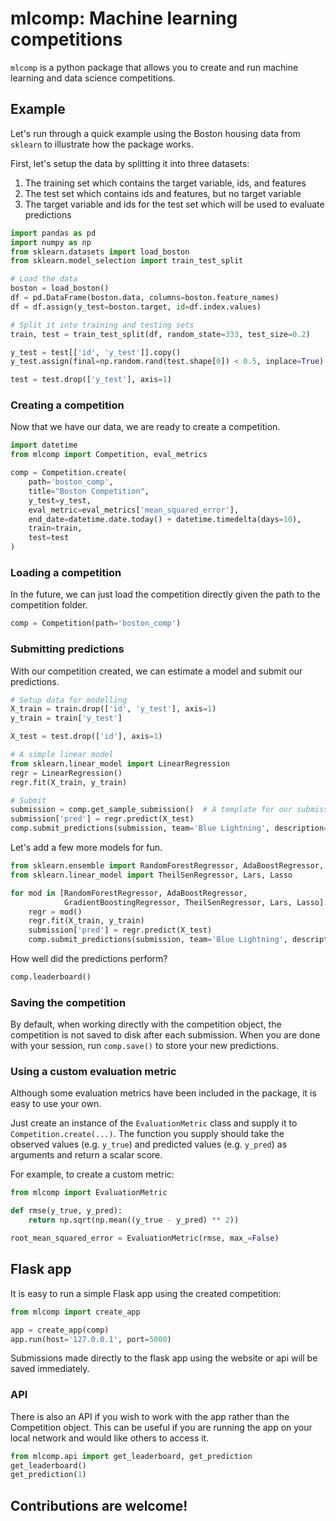 # mlcomp: Machine learning competitions

`mlcomp` is a python package that allows you to create and run machine learning and data science competitions.

## Example

Let's run through a quick example using the Boston housing data from `sklearn` to illustrate how the package works.

First, let's setup the data by splitting it into three datasets:

1) The training set which contains the target variable, ids, and features
2) The test set which contains ids and features, but no target variable
3) The target variable and ids for the test set which will be used to evaluate predictions

```python
import pandas as pd
import numpy as np
from sklearn.datasets import load_boston
from sklearn.model_selection import train_test_split

# Load the data
boston = load_boston()
df = pd.DataFrame(boston.data, columns=boston.feature_names)
df = df.assign(y_test=boston.target, id=df.index.values)

# Split it into training and testing sets
train, test = train_test_split(df, random_state=333, test_size=0.2)

y_test = test[['id', 'y_test']].copy()
y_test.assign(final=np.random.rand(test.shape[0]) < 0.5, inplace=True)

test = test.drop(['y_test'], axis=1)
```

### Creating a competition
Now that we have our data, we are ready to create a competition.

```python
import datetime
from mlcomp import Competition, eval_metrics

comp = Competition.create(
    path='boston_comp',
    title="Boston Competition",
    y_test=y_test,
    eval_metric=eval_metrics['mean_squared_error'],
    end_date=datetime.date.today() + datetime.timedelta(days=10),
    train=train,
    test=test
)
```

### Loading a competition
In the future, we can just load the competition directly given the path to the competition folder.

```python
comp = Competition(path='boston_comp')
```

### Submitting predictions
With our competition created, we can estimate a model and submit our predictions.

```python
# Setup data for modelling
X_train = train.drop(['id', 'y_test'], axis=1)
y_train = train['y_test']

X_test = test.drop(['id'], axis=1)

# A simple linear model
from sklearn.linear_model import LinearRegression
regr = LinearRegression()
regr.fit(X_train, y_train)

# Submit
submission = comp.get_sample_submission()  # A template for our submission
submission['pred'] = regr.predict(X_test)
comp.submit_predictions(submission, team='Blue Lightning', description='Linear regression')
```

Let's add a few more models for fun.

```python
from sklearn.ensemble import RandomForestRegressor, AdaBoostRegressor, GradientBoostingRegressor
from sklearn.linear_model import TheilSenRegressor, Lars, Lasso

for mod in [RandomForestRegressor, AdaBoostRegressor,
            GradientBoostingRegressor, TheilSenRegressor, Lars, Lasso]:
    regr = mod()
    regr.fit(X_train, y_train)
    submission['pred'] = regr.predict(X_test)
    comp.submit_predictions(submission, team='Blue Lightning', description=mod.__name__)
```
How well did the predictions perform?

```python
comp.leaderboard()
```

### Saving the competition
By default, when working directly with the competition object, the competition is not saved to disk after each submission. When you are done with your session, run `comp.save()` to store your new predictions.


### Using a custom evaluation metric

Although some evaluation metrics have been included in the package, it is easy to use your own.

Just create an instance of the `EvaluationMetric` class and supply it to `Competition.create(...)`.
The function you supply should take the observed values (e.g. `y_true`) and predicted values (e.g. `y_pred`) as arguments and return a scalar score.

For example, to create a custom metric:

```python
from mlcomp import EvaluationMetric

def rmse(y_true, y_pred):
    return np.sqrt(np.mean((y_true - y_pred) ** 2))

root_mean_squared_error = EvaluationMetric(rmse, max_=False)
```

## Flask app
It is easy to run a simple Flask app using the created competition:


```python
from mlcomp import create_app

app = create_app(comp)
app.run(host='127.0.0.1', port=5000)
```

Submissions made directly to the flask app using the website or api will be saved immediately.


### API
There is also an API if you wish to work with the app rather than the Competition object.
This can be useful if you are running the app on your local network and would like others to access it.

```python
from mlcomp.api import get_leaderboard, get_prediction
get_leaderboard()
get_prediction(1)
```


## Contributions are welcome!
